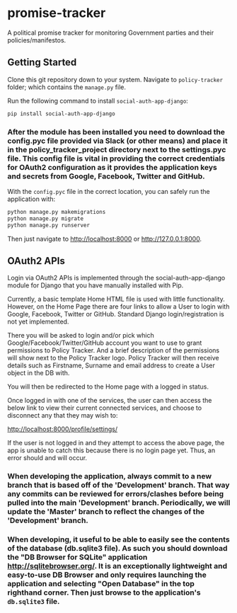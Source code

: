 # promise-tracker
A political promise tracker for monitoring Government parties and their policies/manifestos.

## Getting Started
Clone this git repository down to your system.
Navigate to `policy-tracker` folder; which contains the `manage.py` file.

Run the following command to install `social-auth-app-django`:

```bash
pip install social-auth-app-django
```

### After the module has been installed you need to download the config.pyc file provided via Slack (or other means) and place it in the policy_tracker_project directory next to the settings.pyc file. This config file is vital in providing the correct credentials for OAuth2 configuration as it provides the application keys and secrets from Google, Facebook, Twitter and GitHub.

With the `config.pyc` file in the correct location, you can safely run the application with:

```bash
python manage.py makemigrations
python manage.py migrate
python manage.py runserver
```

Then just navigate to <http://localhost:8000> or <http://127.0.0.1:8000>.

## OAuth2 APIs
Login via OAuth2 APIs is implemented through the social-auth-app-django module for Django that you have manually installed with Pip.

Currently, a basic template Home HTML file is used with little functionality. However, on the Home Page there are four links to allow a User to login with Google, Facebook, Twitter or GitHub. Standard Django login/registration is not yet implemented.

There you will be asked to login and/or pick which Google/Facebook/Twitter/GitHub account you want to use to grant permissions to Policy Tracker. And a brief description of the permissions will show next to the Policy Tracker logo.
Policy Tracker will then receive details such as Firstname, Surname and email address to create a User object in the DB with.

You will then be redirected to the Home page with a logged in status.

Once logged in with one of the services, the user can then access the below link to view their current connected services, and choose to disconnect any that they may wish to:

<http://localhost:8000/profile/settings/>

If the user is not logged in and they attempt to access the above page, the app is unable to catch this because there is no login page yet. Thus, an error should and will occur.

### When developing the application, always commit to a new branch that is based off of the 'Development' branch. That way any commits can be reviewed for errors/clashes before being pulled into the main 'Development' branch. Periodically, we will update the 'Master' branch to reflect the changes of the 'Development' branch.

### When developing, it useful to be able to easily see the contents of the database (db.sqlite3 file). As such you should download the "DB Browser for SQLite" application <http://sqlitebrowser.org/>. It is an exceptionally lightweight and easy-to-use DB Browser and only requires launching the application and selecting "Open Database" in the top righthand corner. Then just browse to the application's `db.sqlite3` file.
